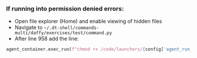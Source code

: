 
### If running into permission denied errors:

- Open file explorer (Home) and enable viewing of hidden files
- Navigate to `~/.dt-shell/commands-multi/daffy/exercises/test/command.py`
- After line 958 add the line:

```py
agent_container.exec_run(f"chmod +x /code/launchers/{config['agent_run_cmd']}")
```

